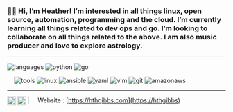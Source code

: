 ### 👋🏽 Hi, I’m Heather! I’m interested in all things linux, open source, automation, programming and the cloud. I’m currently learning all things related to dev ops and go. I’m looking to collaborate on all things related to the above. I am also music producer and love to explore astrology.

----

![languages](https://img.shields.io/static/v1?label=&message=languages:&color=111&style=flat-square)
![python](https://img.shields.io/static/v1?logo=python&label=&message=python&color=015C5A&logoColor=AAA&style=flat-square&link=)
![go](https://img.shields.io/static/v1?logo=go&label=&message=golang&color=015C5A&logoColor=AAA&style=flat-square)


&nbsp;&nbsp;&nbsp;
![tools](https://img.shields.io/static/v1?label=&message=tools:&color=111&style=flat-square)
![linux](https://img.shields.io/static/v1?logo=linux&label=&message=linux&color=535E5E&logoColor=AAA&style=flat-square)
![ansible](https://img.shields.io/static/v1?logo=ansible&label=&message=ansible&color=535E5E&logoColor=AAA&style=flat-square)
![yaml](https://img.shields.io/static/v1?logo=yaml&label=&message=yaml&color=535E5E&logoColor=AAA&style=flat-square)
![vim](https://img.shields.io/static/v1?logo=vim&label=&message=vim&color=535E5E&logoColor=AAA&style=flat-square)
![git](https://img.shields.io/static/v1?logo=git&label=&message=git&color=535E5E&logoColor=AAA&style=flat-square)
![amazonaws](https://img.shields.io/static/v1?logo=amazonaws&label=&message=amazonaws&color=535E5E&logoColor=AAA&style=flat-square)
&nbsp;&nbsp;&nbsp;





----

<a href="https://twitter.com/hthg02">
  <img align="left" alt="Heather's Twitter" width="20px" src="https://simpleicons.now.sh/twitter/02DBD8" />
</a>
<a href="https://www.linkedin.com/in/heather-gibbs-a0920777/">
  <img align="left" alt="Heather's LinkedIn" width="20px" src="https://simpleicons.now.sh/linkedin/02DBD8" />
</a>


| &nbsp;&nbsp;&nbsp; Website  : [https://hthgibbs.com](https://hthgibbs) &nbsp;&nbsp;&nbsp;
<!---
shayne008/shayne008 is a ✨ special ✨ repository because its `README.md` (this file) appears on your GitHub profile.
You can click the Preview link to take a look at your changes.
--->
